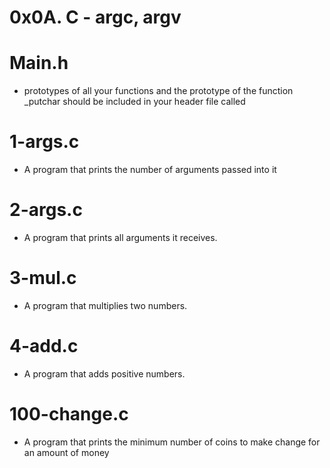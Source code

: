 # 0x0A. C - argc, argv

# Main.h
 * prototypes of all your functions and the prototype of the function _putchar should be included in your header file called
# 1-args.c
 * A  program that prints the number of arguments passed into it
# 2-args.c
 * A  program that prints all arguments it receives.
# 3-mul.c
 * A program that multiplies two numbers.
# 4-add.c
 * A program that adds positive numbers.
# 100-change.c
 * A program that prints the minimum number of coins to make change for an amount of money
